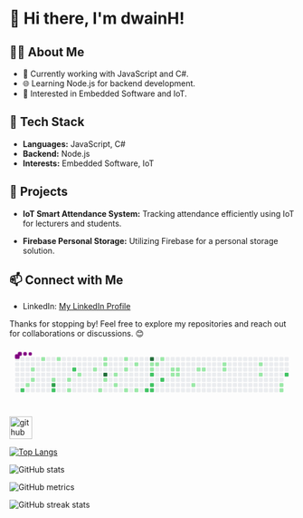 
# 👋 Hi there, I'm dwainH!

## 👨‍💻 About Me

- 💼 Currently working with JavaScript and C#.
- 🌐 Learning Node.js for backend development.
- 🚀 Interested in Embedded Software and IoT.

## 🚀 Tech Stack

- **Languages:** JavaScript, C#
- **Backend:** Node.js
- **Interests:** Embedded Software, IoT

## 🌟 Projects

- **IoT Smart Attendance System:**
  Tracking attendance efficiently using IoT for lecturers and students.

- **Firebase Personal Storage:**
  Utilizing Firebase for a personal storage solution.

## 📫 Connect with Me

- LinkedIn: [My LinkedIn Profile](https://www.linkedin.com/in/dwain-hanlon/)

Thanks for stopping by! Feel free to explore my repositories and reach out for collaborations or discussions. 😊

<svg viewBox="-16 -32 880 192" width="880" height="192" xmlns="http://www.w3.org/2000/svg"><desc>Generated with https://github.com/Platane/snk</desc><style>:root{--cb:#1b1f230a;--cs:purple;--ce:#ebedf0;--c0:#ebedf0;--c1:#9be9a8;--c2:#40c463;--c3:#30a14e;--c4:#216e39}.c{shape-rendering:geometricPrecision;fill:var(--ce);stroke-width:1px;stroke:var(--cb);animation:none 28700ms linear infinite;width:12px;height:12px}@keyframes c0{79.43%{fill:var(--c2)}79.45%,100%{fill:var(--ce)}}.c.c0{fill:var(--c2);animation-name:c0}@keyframes c1{34.83%{fill:var(--c1)}34.85%,100%{fill:var(--ce)}}.c.c1{fill:var(--c1);animation-name:c1}@keyframes c2{33.44%{fill:var(--c1)}33.46%,100%{fill:var(--ce)}}.c.c2{fill:var(--c1);animation-name:c2}@keyframes c3{32.74%{fill:var(--c1)}32.76%,100%{fill:var(--ce)}}.c.c3{fill:var(--c1);animation-name:c3}@keyframes c4{2.08%{fill:var(--c1)}2.1%,100%{fill:var(--ce)}}.c.c4{fill:var(--c1);animation-name:c4}@keyframes c5{4.87%{fill:var(--c1)}4.89%,100%{fill:var(--ce)}}.c.c5{fill:var(--c1);animation-name:c5}@keyframes c6{81.87%{fill:var(--c3)}81.89%,100%{fill:var(--ce)}}.c.c6{fill:var(--c3);animation-name:c6}@keyframes c7{77.34%{fill:var(--c2)}77.36%,100%{fill:var(--ce)}}.c.c7{fill:var(--c2);animation-name:c7}@keyframes c8{3.13%{fill:var(--c1)}3.15%,100%{fill:var(--ce)}}.c.c8{fill:var(--c1);animation-name:c8}@keyframes c9{5.91%{fill:var(--c1)}5.93%,100%{fill:var(--ce)}}.c.c9{fill:var(--c1);animation-name:c9}@keyframes ca{6.61%{fill:var(--c1)}6.63%,100%{fill:var(--ce)}}.c.ca{fill:var(--c1);animation-name:ca}@keyframes cb{74.55%{fill:var(--c2)}74.57%,100%{fill:var(--ce)}}.c.cb{fill:var(--c2);animation-name:cb}@keyframes cc{8.35%{fill:var(--c1)}8.37%,100%{fill:var(--ce)}}.c.cc{fill:var(--c1);animation-name:cc}@keyframes cd{9.75%{fill:var(--c1)}9.77%,100%{fill:var(--ce)}}.c.cd{fill:var(--c1);animation-name:cd}@keyframes ce{27.52%{fill:var(--c1)}27.54%,100%{fill:var(--ce)}}.c.ce{fill:var(--c1);animation-name:ce}@keyframes cf{11.14%{fill:var(--c1)}11.16%,100%{fill:var(--ce)}}.c.cf{fill:var(--c1);animation-name:cf}@keyframes cg{10.79%{fill:var(--c1)}10.81%,100%{fill:var(--ce)}}.c.cg{fill:var(--c1);animation-name:cg}@keyframes ch{86.05%{fill:var(--c4)}86.07%,100%{fill:var(--ce)}}.c.ch{fill:var(--c4);animation-name:ch}@keyframes ci{26.47%{fill:var(--c1)}26.49%,100%{fill:var(--ce)}}.c.ci{fill:var(--c1);animation-name:ci}@keyframes cj{25.43%{fill:var(--c1)}25.45%,100%{fill:var(--ce)}}.c.cj{fill:var(--c1);animation-name:cj}@keyframes ck{24.73%{fill:var(--c1)}24.75%,100%{fill:var(--ce)}}.c.ck{fill:var(--c1);animation-name:ck}@keyframes cl{12.53%{fill:var(--c1)}12.55%,100%{fill:var(--ce)}}.c.cl{fill:var(--c1);animation-name:cl}@keyframes cm{13.23%{fill:var(--c1)}13.25%,100%{fill:var(--ce)}}.c.cm{fill:var(--c1);animation-name:cm}@keyframes cn{23.68%{fill:var(--c1)}23.7%,100%{fill:var(--ce)}}.c.cn{fill:var(--c1);animation-name:cn}@keyframes co{14.28%{fill:var(--c1)}14.3%,100%{fill:var(--ce)}}.c.co{fill:var(--c1);animation-name:co}@keyframes cp{22.99%{fill:var(--c1)}23.01%,100%{fill:var(--ce)}}.c.cp{fill:var(--c1);animation-name:cp}@keyframes cq{68.28%{fill:var(--c2)}68.3%,100%{fill:var(--ce)}}.c.cq{fill:var(--c2);animation-name:cq}@keyframes cr{90.23%{fill:var(--c4)}90.25%,100%{fill:var(--ce)}}.c.cr{fill:var(--c4);animation-name:cr}@keyframes cs{15.32%{fill:var(--c1)}15.34%,100%{fill:var(--ce)}}.c.cs{fill:var(--c1);animation-name:cs}@keyframes ct{20.55%{fill:var(--c1)}20.57%,100%{fill:var(--ce)}}.c.ct{fill:var(--c1);animation-name:ct}@keyframes cu{66.89%{fill:var(--c2)}66.91%,100%{fill:var(--ce)}}.c.cu{fill:var(--c2);animation-name:cu}@keyframes cv{67.59%{fill:var(--c2)}67.61%,100%{fill:var(--ce)}}.c.cv{fill:var(--c2);animation-name:cv}@keyframes cw{67.93%{fill:var(--c2)}67.95%,100%{fill:var(--ce)}}.c.cw{fill:var(--c2);animation-name:cw}@keyframes cx{15.67%{fill:var(--c1)}15.69%,100%{fill:var(--ce)}}.c.cx{fill:var(--c1);animation-name:cx}@keyframes cy{16.37%{fill:var(--c1)}16.39%,100%{fill:var(--ce)}}.c.cy{fill:var(--c1);animation-name:cy}@keyframes cz{65.84%{fill:var(--c2)}65.86%,100%{fill:var(--ce)}}.c.cz{fill:var(--c2);animation-name:cz}@keyframes c10{17.76%{fill:var(--c1)}17.78%,100%{fill:var(--ce)}}.c.c10{fill:var(--c1);animation-name:c10}@keyframes c11{18.81%{fill:var(--c1)}18.83%,100%{fill:var(--ce)}}.c.c11{fill:var(--c1);animation-name:c11}@keyframes c12{18.11%{fill:var(--c1)}18.13%,100%{fill:var(--ce)}}.c.c12{fill:var(--c1);animation-name:c12}@keyframes c13{18.46%{fill:var(--c1)}18.48%,100%{fill:var(--ce)}}.c.c13{fill:var(--c1);animation-name:c13}@keyframes c14{46.68%{fill:var(--c1)}46.7%,100%{fill:var(--ce)}}.c.c14{fill:var(--c1);animation-name:c14}@keyframes c15{48.07%{fill:var(--c1)}48.09%,100%{fill:var(--ce)}}.c.c15{fill:var(--c1);animation-name:c15}@keyframes c16{48.42%{fill:var(--c1)}48.44%,100%{fill:var(--ce)}}.c.c16{fill:var(--c1);animation-name:c16}@keyframes c17{50.16%{fill:var(--c1)}50.18%,100%{fill:var(--ce)}}.c.c17{fill:var(--c1);animation-name:c17}@keyframes c18{49.82%{fill:var(--c1)}49.84%,100%{fill:var(--ce)}}.c.c18{fill:var(--c1);animation-name:c18}@keyframes c19{52.6%{fill:var(--c1)}52.62%,100%{fill:var(--ce)}}.c.c19{fill:var(--c1);animation-name:c19}@keyframes c1a{53.3%{fill:var(--c1)}53.32%,100%{fill:var(--ce)}}.c.c1a{fill:var(--c1);animation-name:c1a}@keyframes c1b{55.39%{fill:var(--c1)}55.41%,100%{fill:var(--ce)}}.c.c1b{fill:var(--c1);animation-name:c1b}@keyframes c1c{55.74%{fill:var(--c1)}55.76%,100%{fill:var(--ce)}}.c.c1c{fill:var(--c1);animation-name:c1c}@keyframes c1d{57.13%{fill:var(--c2)}57.15%,100%{fill:var(--ce)}}.c.c1d{fill:var(--c2);animation-name:c1d}.u{transform-origin:0 0;transform:scale(0,1);animation:none linear 28700ms infinite}@keyframes u0{2.08%{transform:scale(0.000,1)}2.1%,3.13%{transform:scale(0.026,1)}3.15%,4.87%{transform:scale(0.053,1)}4.89%,5.91%{transform:scale(0.079,1)}5.93%,6.61%{transform:scale(0.105,1)}6.63%,8.35%{transform:scale(0.132,1)}8.37%,9.75%{transform:scale(0.158,1)}9.77%,10.79%{transform:scale(0.184,1)}10.81%,11.14%{transform:scale(0.211,1)}11.16%,12.53%{transform:scale(0.237,1)}12.55%,13.23%{transform:scale(0.263,1)}13.25%,14.28%{transform:scale(0.289,1)}14.3%,15.32%{transform:scale(0.316,1)}15.34%,15.67%{transform:scale(0.342,1)}15.69%,16.37%{transform:scale(0.368,1)}16.39%,17.76%{transform:scale(0.395,1)}17.78%,18.11%{transform:scale(0.421,1)}18.13%,18.46%{transform:scale(0.447,1)}18.48%,18.81%{transform:scale(0.474,1)}18.83%,20.55%{transform:scale(0.500,1)}20.57%,22.99%{transform:scale(0.526,1)}23.01%,23.68%{transform:scale(0.553,1)}23.7%,24.73%{transform:scale(0.579,1)}24.75%,25.43%{transform:scale(0.605,1)}25.45%,26.47%{transform:scale(0.632,1)}26.49%,27.52%{transform:scale(0.658,1)}27.54%,32.74%{transform:scale(0.684,1)}32.76%,33.44%{transform:scale(0.711,1)}33.46%,34.83%{transform:scale(0.737,1)}34.85%,46.68%{transform:scale(0.763,1)}46.7%,48.07%{transform:scale(0.789,1)}48.09%,48.42%{transform:scale(0.816,1)}48.44%,49.82%{transform:scale(0.842,1)}49.84%,50.16%{transform:scale(0.868,1)}50.18%,52.6%{transform:scale(0.895,1)}52.62%,53.3%{transform:scale(0.921,1)}53.32%,55.39%{transform:scale(0.947,1)}55.41%,55.74%{transform:scale(0.974,1)}55.76%,100%{transform:scale(1.000,1)}}.u.u0{fill:var(--c1);animation-name:u0;transform-origin:0.0px 0}@keyframes u1{57.13%{transform:scale(0.000,1)}57.15%,65.84%{transform:scale(0.111,1)}65.86%,66.89%{transform:scale(0.222,1)}66.91%,67.59%{transform:scale(0.333,1)}67.61%,67.93%{transform:scale(0.444,1)}67.95%,68.28%{transform:scale(0.556,1)}68.3%,74.55%{transform:scale(0.667,1)}74.57%,77.34%{transform:scale(0.778,1)}77.36%,79.43%{transform:scale(0.889,1)}79.45%,100%{transform:scale(1.000,1)}}.u.u1{fill:var(--c2);animation-name:u1;transform-origin:644.5px 0}@keyframes u2{81.87%{transform:scale(0.000,1)}81.89%,100%{transform:scale(1.000,1)}}.u.u2{fill:var(--c3);animation-name:u2;transform-origin:797.1px 0}@keyframes u3{86.05%{transform:scale(0.000,1)}86.07%,90.23%{transform:scale(0.500,1)}90.25%,100%{transform:scale(1.000,1)}}.u.u3{fill:var(--c4);animation-name:u3;transform-origin:814.1px 0}.s{shape-rendering:geometricPrecision;fill:var(--cs);animation:none linear 28700ms infinite}@keyframes s0{0%,99.65%{transform:translate(0px,-16px)}0.35%{transform:translate(0px,0px)}3.14%{transform:translate(128px,0px)}3.48%{transform:translate(128px,16px)}3.83%{transform:translate(112px,16px)}4.88%{transform:translate(112px,64px)}5.92%{transform:translate(160px,64px)}6.62%{transform:translate(160px,96px)}7.32%{transform:translate(192px,96px)}8.36%{transform:translate(192px,48px)}9.41%{transform:translate(240px,48px)}9.76%{transform:translate(240px,32px)}10.45%{transform:translate(272px,32px)}11.15%{transform:translate(272px,0px)}12.54%{transform:translate(336px,0px)}13.24%{transform:translate(336px,32px)}13.94%,21.6%{transform:translate(368px,32px)}14.29%{transform:translate(368px,16px)}16.03%{transform:translate(448px,16px)}16.38%{transform:translate(448px,0px)}17.07%{transform:translate(480px,0px)}17.77%,19.16%{transform:translate(480px,32px)}18.12%{transform:translate(496px,32px)}18.47%{transform:translate(496px,48px)}18.82%{transform:translate(480px,48px)}23%{transform:translate(368px,96px)}23.69%{transform:translate(336px,96px)}24.04%{transform:translate(336px,80px)}24.74%{transform:translate(304px,80px)}25.44%{transform:translate(304px,48px)}25.78%{transform:translate(288px,48px)}26.13%{transform:translate(288px,64px)}26.83%{transform:translate(256px,64px)}27.53%{transform:translate(256px,96px)}27.87%{transform:translate(240px,96px)}28.57%{transform:translate(240px,64px)}32.75%{transform:translate(48px,64px)}33.45%{transform:translate(48px,32px)}33.8%{transform:translate(32px,32px)}34.84%{transform:translate(32px,80px)}36.24%{transform:translate(96px,80px)}36.59%{transform:translate(96px,64px)}43.9%,66.2%{transform:translate(432px,64px)}44.25%{transform:translate(432px,80px)}47.04%{transform:translate(560px,80px)}48.08%{transform:translate(560px,32px)}49.83%{transform:translate(640px,32px)}50.17%{transform:translate(640px,16px)}52.61%{transform:translate(752px,16px)}53.31%{transform:translate(752px,48px)}54.7%{transform:translate(816px,48px)}55.75%{transform:translate(816px,96px)}56.1%{transform:translate(832px,96px)}57.14%{transform:translate(832px,48px)}65.51%{transform:translate(448px,48px)}65.85%{transform:translate(448px,64px)}66.55%{transform:translate(432px,48px)}66.9%,89.2%{transform:translate(416px,48px)}67.94%{transform:translate(416px,96px)}68.29%{transform:translate(400px,96px)}69.69%{transform:translate(400px,32px)}75.61%{transform:translate(128px,32px)}77%{transform:translate(128px,96px)}79.44%{transform:translate(16px,96px)}79.79%{transform:translate(16px,80px)}85.37%{transform:translate(272px,80px)}86.06%{transform:translate(272px,48px)}90.24%{transform:translate(416px,0px)}98.26%{transform:translate(48px,0px)}98.61%{transform:translate(48px,-16px)}}.s.s0{transform:translate(0px,-16px);animation-name:s0}@keyframes s1{0%,99.65%{transform:translate(16px,-16px)}0.35%{transform:translate(0px,-16px)}0.7%{transform:translate(0px,0px)}3.48%{transform:translate(128px,0px)}3.83%{transform:translate(128px,16px)}4.18%{transform:translate(112px,16px)}5.23%{transform:translate(112px,64px)}6.27%{transform:translate(160px,64px)}6.97%{transform:translate(160px,96px)}7.67%{transform:translate(192px,96px)}8.71%{transform:translate(192px,48px)}9.76%{transform:translate(240px,48px)}10.1%{transform:translate(240px,32px)}10.8%{transform:translate(272px,32px)}11.5%{transform:translate(272px,0px)}12.89%{transform:translate(336px,0px)}13.59%{transform:translate(336px,32px)}14.29%,21.95%{transform:translate(368px,32px)}14.63%{transform:translate(368px,16px)}16.38%{transform:translate(448px,16px)}16.72%{transform:translate(448px,0px)}17.42%{transform:translate(480px,0px)}18.12%,19.51%{transform:translate(480px,32px)}18.47%{transform:translate(496px,32px)}18.82%{transform:translate(496px,48px)}19.16%{transform:translate(480px,48px)}23.34%{transform:translate(368px,96px)}24.04%{transform:translate(336px,96px)}24.39%{transform:translate(336px,80px)}25.09%{transform:translate(304px,80px)}25.78%{transform:translate(304px,48px)}26.13%{transform:translate(288px,48px)}26.48%{transform:translate(288px,64px)}27.18%{transform:translate(256px,64px)}27.87%{transform:translate(256px,96px)}28.22%{transform:translate(240px,96px)}28.92%{transform:translate(240px,64px)}33.1%{transform:translate(48px,64px)}33.8%{transform:translate(48px,32px)}34.15%{transform:translate(32px,32px)}35.19%{transform:translate(32px,80px)}36.59%{transform:translate(96px,80px)}36.93%{transform:translate(96px,64px)}44.25%,66.55%{transform:translate(432px,64px)}44.6%{transform:translate(432px,80px)}47.39%{transform:translate(560px,80px)}48.43%{transform:translate(560px,32px)}50.17%{transform:translate(640px,32px)}50.52%{transform:translate(640px,16px)}52.96%{transform:translate(752px,16px)}53.66%{transform:translate(752px,48px)}55.05%{transform:translate(816px,48px)}56.1%{transform:translate(816px,96px)}56.45%{transform:translate(832px,96px)}57.49%{transform:translate(832px,48px)}65.85%{transform:translate(448px,48px)}66.2%{transform:translate(448px,64px)}66.9%{transform:translate(432px,48px)}67.25%,89.55%{transform:translate(416px,48px)}68.29%{transform:translate(416px,96px)}68.64%{transform:translate(400px,96px)}70.03%{transform:translate(400px,32px)}75.96%{transform:translate(128px,32px)}77.35%{transform:translate(128px,96px)}79.79%{transform:translate(16px,96px)}80.14%{transform:translate(16px,80px)}85.71%{transform:translate(272px,80px)}86.41%{transform:translate(272px,48px)}90.59%{transform:translate(416px,0px)}98.61%{transform:translate(48px,0px)}98.95%{transform:translate(48px,-16px)}}.s.s1{transform:translate(16px,-16px);animation-name:s1}@keyframes s2{0%,99.65%{transform:translate(32px,-16px)}0.7%{transform:translate(0px,-16px)}1.05%{transform:translate(0px,0px)}3.83%{transform:translate(128px,0px)}4.18%{transform:translate(128px,16px)}4.53%{transform:translate(112px,16px)}5.57%{transform:translate(112px,64px)}6.62%{transform:translate(160px,64px)}7.32%{transform:translate(160px,96px)}8.01%{transform:translate(192px,96px)}9.06%{transform:translate(192px,48px)}10.1%{transform:translate(240px,48px)}10.45%{transform:translate(240px,32px)}11.15%{transform:translate(272px,32px)}11.85%{transform:translate(272px,0px)}13.24%{transform:translate(336px,0px)}13.94%{transform:translate(336px,32px)}14.63%,22.3%{transform:translate(368px,32px)}14.98%{transform:translate(368px,16px)}16.72%{transform:translate(448px,16px)}17.07%{transform:translate(448px,0px)}17.77%{transform:translate(480px,0px)}18.47%,19.86%{transform:translate(480px,32px)}18.82%{transform:translate(496px,32px)}19.16%{transform:translate(496px,48px)}19.51%{transform:translate(480px,48px)}23.69%{transform:translate(368px,96px)}24.39%{transform:translate(336px,96px)}24.74%{transform:translate(336px,80px)}25.44%{transform:translate(304px,80px)}26.13%{transform:translate(304px,48px)}26.48%{transform:translate(288px,48px)}26.83%{transform:translate(288px,64px)}27.53%{transform:translate(256px,64px)}28.22%{transform:translate(256px,96px)}28.57%{transform:translate(240px,96px)}29.27%{transform:translate(240px,64px)}33.45%{transform:translate(48px,64px)}34.15%{transform:translate(48px,32px)}34.49%{transform:translate(32px,32px)}35.54%{transform:translate(32px,80px)}36.93%{transform:translate(96px,80px)}37.28%{transform:translate(96px,64px)}44.6%,66.9%{transform:translate(432px,64px)}44.95%{transform:translate(432px,80px)}47.74%{transform:translate(560px,80px)}48.78%{transform:translate(560px,32px)}50.52%{transform:translate(640px,32px)}50.87%{transform:translate(640px,16px)}53.31%{transform:translate(752px,16px)}54.01%{transform:translate(752px,48px)}55.4%{transform:translate(816px,48px)}56.45%{transform:translate(816px,96px)}56.79%{transform:translate(832px,96px)}57.84%{transform:translate(832px,48px)}66.2%{transform:translate(448px,48px)}66.55%{transform:translate(448px,64px)}67.25%{transform:translate(432px,48px)}67.6%,89.9%{transform:translate(416px,48px)}68.64%{transform:translate(416px,96px)}68.99%{transform:translate(400px,96px)}70.38%{transform:translate(400px,32px)}76.31%{transform:translate(128px,32px)}77.7%{transform:translate(128px,96px)}80.14%{transform:translate(16px,96px)}80.49%{transform:translate(16px,80px)}86.06%{transform:translate(272px,80px)}86.76%{transform:translate(272px,48px)}90.94%{transform:translate(416px,0px)}98.95%{transform:translate(48px,0px)}99.3%{transform:translate(48px,-16px)}}.s.s2{transform:translate(32px,-16px);animation-name:s2}@keyframes s3{0%,99.65%{transform:translate(48px,-16px)}1.05%{transform:translate(0px,-16px)}1.39%{transform:translate(0px,0px)}4.18%{transform:translate(128px,0px)}4.53%{transform:translate(128px,16px)}4.88%{transform:translate(112px,16px)}5.92%{transform:translate(112px,64px)}6.97%{transform:translate(160px,64px)}7.67%{transform:translate(160px,96px)}8.36%{transform:translate(192px,96px)}9.41%{transform:translate(192px,48px)}10.45%{transform:translate(240px,48px)}10.8%{transform:translate(240px,32px)}11.5%{transform:translate(272px,32px)}12.2%{transform:translate(272px,0px)}13.59%{transform:translate(336px,0px)}14.29%{transform:translate(336px,32px)}14.98%,22.65%{transform:translate(368px,32px)}15.33%{transform:translate(368px,16px)}17.07%{transform:translate(448px,16px)}17.42%{transform:translate(448px,0px)}18.12%{transform:translate(480px,0px)}18.82%,20.21%{transform:translate(480px,32px)}19.16%{transform:translate(496px,32px)}19.51%{transform:translate(496px,48px)}19.86%{transform:translate(480px,48px)}24.04%{transform:translate(368px,96px)}24.74%{transform:translate(336px,96px)}25.09%{transform:translate(336px,80px)}25.78%{transform:translate(304px,80px)}26.48%{transform:translate(304px,48px)}26.83%{transform:translate(288px,48px)}27.18%{transform:translate(288px,64px)}27.87%{transform:translate(256px,64px)}28.57%{transform:translate(256px,96px)}28.92%{transform:translate(240px,96px)}29.62%{transform:translate(240px,64px)}33.8%{transform:translate(48px,64px)}34.49%{transform:translate(48px,32px)}34.84%{transform:translate(32px,32px)}35.89%{transform:translate(32px,80px)}37.28%{transform:translate(96px,80px)}37.63%{transform:translate(96px,64px)}44.95%,67.25%{transform:translate(432px,64px)}45.3%{transform:translate(432px,80px)}48.08%{transform:translate(560px,80px)}49.13%{transform:translate(560px,32px)}50.87%{transform:translate(640px,32px)}51.22%{transform:translate(640px,16px)}53.66%{transform:translate(752px,16px)}54.36%{transform:translate(752px,48px)}55.75%{transform:translate(816px,48px)}56.79%{transform:translate(816px,96px)}57.14%{transform:translate(832px,96px)}58.19%{transform:translate(832px,48px)}66.55%{transform:translate(448px,48px)}66.9%{transform:translate(448px,64px)}67.6%{transform:translate(432px,48px)}67.94%,90.24%{transform:translate(416px,48px)}68.99%{transform:translate(416px,96px)}69.34%{transform:translate(400px,96px)}70.73%{transform:translate(400px,32px)}76.66%{transform:translate(128px,32px)}78.05%{transform:translate(128px,96px)}80.49%{transform:translate(16px,96px)}80.84%{transform:translate(16px,80px)}86.41%{transform:translate(272px,80px)}87.11%{transform:translate(272px,48px)}91.29%{transform:translate(416px,0px)}99.3%{transform:translate(48px,0px)}}.s.s3{transform:translate(48px,-16px);animation-name:s3}</style><rect class="c" x="2" y="2" rx="2" ry="2"></rect><rect class="c" x="2" y="18" rx="2" ry="2"></rect><rect class="c" x="2" y="34" rx="2" ry="2"></rect><rect class="c" x="2" y="50" rx="2" ry="2"></rect><rect class="c" x="2" y="66" rx="2" ry="2"></rect><rect class="c" x="2" y="82" rx="2" ry="2"></rect><rect class="c" x="2" y="98" rx="2" ry="2"></rect><rect class="c" x="18" y="2" rx="2" ry="2"></rect><rect class="c" x="18" y="18" rx="2" ry="2"></rect><rect class="c" x="18" y="34" rx="2" ry="2"></rect><rect class="c" x="18" y="50" rx="2" ry="2"></rect><rect class="c" x="18" y="66" rx="2" ry="2"></rect><rect class="c" x="18" y="82" rx="2" ry="2"></rect><rect class="c c0" x="18" y="98" rx="2" ry="2"></rect><rect class="c" x="34" y="2" rx="2" ry="2"></rect><rect class="c" x="34" y="18" rx="2" ry="2"></rect><rect class="c" x="34" y="34" rx="2" ry="2"></rect><rect class="c" x="34" y="50" rx="2" ry="2"></rect><rect class="c" x="34" y="66" rx="2" ry="2"></rect><rect class="c c1" x="34" y="82" rx="2" ry="2"></rect><rect class="c" x="34" y="98" rx="2" ry="2"></rect><rect class="c" x="50" y="2" rx="2" ry="2"></rect><rect class="c" x="50" y="18" rx="2" ry="2"></rect><rect class="c c2" x="50" y="34" rx="2" ry="2"></rect><rect class="c" x="50" y="50" rx="2" ry="2"></rect><rect class="c c3" x="50" y="66" rx="2" ry="2"></rect><rect class="c" x="50" y="82" rx="2" ry="2"></rect><rect class="c" x="50" y="98" rx="2" ry="2"></rect><rect class="c" x="66" y="2" rx="2" ry="2"></rect><rect class="c" x="66" y="18" rx="2" ry="2"></rect><rect class="c" x="66" y="34" rx="2" ry="2"></rect><rect class="c" x="66" y="50" rx="2" ry="2"></rect><rect class="c" x="66" y="66" rx="2" ry="2"></rect><rect class="c" x="66" y="82" rx="2" ry="2"></rect><rect class="c" x="66" y="98" rx="2" ry="2"></rect><rect class="c c4" x="82" y="2" rx="2" ry="2"></rect><rect class="c" x="82" y="18" rx="2" ry="2"></rect><rect class="c" x="82" y="34" rx="2" ry="2"></rect><rect class="c" x="82" y="50" rx="2" ry="2"></rect><rect class="c" x="82" y="66" rx="2" ry="2"></rect><rect class="c" x="82" y="82" rx="2" ry="2"></rect><rect class="c" x="82" y="98" rx="2" ry="2"></rect><rect class="c" x="98" y="2" rx="2" ry="2"></rect><rect class="c" x="98" y="18" rx="2" ry="2"></rect><rect class="c" x="98" y="34" rx="2" ry="2"></rect><rect class="c" x="98" y="50" rx="2" ry="2"></rect><rect class="c" x="98" y="66" rx="2" ry="2"></rect><rect class="c" x="98" y="82" rx="2" ry="2"></rect><rect class="c" x="98" y="98" rx="2" ry="2"></rect><rect class="c" x="114" y="2" rx="2" ry="2"></rect><rect class="c" x="114" y="18" rx="2" ry="2"></rect><rect class="c" x="114" y="34" rx="2" ry="2"></rect><rect class="c" x="114" y="50" rx="2" ry="2"></rect><rect class="c c5" x="114" y="66" rx="2" ry="2"></rect><rect class="c c6" x="114" y="82" rx="2" ry="2"></rect><rect class="c c7" x="114" y="98" rx="2" ry="2"></rect><rect class="c c8" x="130" y="2" rx="2" ry="2"></rect><rect class="c" x="130" y="18" rx="2" ry="2"></rect><rect class="c" x="130" y="34" rx="2" ry="2"></rect><rect class="c" x="130" y="50" rx="2" ry="2"></rect><rect class="c" x="130" y="66" rx="2" ry="2"></rect><rect class="c" x="130" y="82" rx="2" ry="2"></rect><rect class="c" x="130" y="98" rx="2" ry="2"></rect><rect class="c" x="146" y="2" rx="2" ry="2"></rect><rect class="c" x="146" y="18" rx="2" ry="2"></rect><rect class="c" x="146" y="34" rx="2" ry="2"></rect><rect class="c" x="146" y="50" rx="2" ry="2"></rect><rect class="c" x="146" y="66" rx="2" ry="2"></rect><rect class="c" x="146" y="82" rx="2" ry="2"></rect><rect class="c" x="146" y="98" rx="2" ry="2"></rect><rect class="c" x="162" y="2" rx="2" ry="2"></rect><rect class="c" x="162" y="18" rx="2" ry="2"></rect><rect class="c" x="162" y="34" rx="2" ry="2"></rect><rect class="c" x="162" y="50" rx="2" ry="2"></rect><rect class="c c9" x="162" y="66" rx="2" ry="2"></rect><rect class="c" x="162" y="82" rx="2" ry="2"></rect><rect class="c ca" x="162" y="98" rx="2" ry="2"></rect><rect class="c" x="178" y="2" rx="2" ry="2"></rect><rect class="c" x="178" y="18" rx="2" ry="2"></rect><rect class="c cb" x="178" y="34" rx="2" ry="2"></rect><rect class="c" x="178" y="50" rx="2" ry="2"></rect><rect class="c" x="178" y="66" rx="2" ry="2"></rect><rect class="c" x="178" y="82" rx="2" ry="2"></rect><rect class="c" x="178" y="98" rx="2" ry="2"></rect><rect class="c" x="194" y="2" rx="2" ry="2"></rect><rect class="c" x="194" y="18" rx="2" ry="2"></rect><rect class="c" x="194" y="34" rx="2" ry="2"></rect><rect class="c cc" x="194" y="50" rx="2" ry="2"></rect><rect class="c" x="194" y="66" rx="2" ry="2"></rect><rect class="c" x="194" y="82" rx="2" ry="2"></rect><rect class="c" x="194" y="98" rx="2" ry="2"></rect><rect class="c" x="210" y="2" rx="2" ry="2"></rect><rect class="c" x="210" y="18" rx="2" ry="2"></rect><rect class="c" x="210" y="34" rx="2" ry="2"></rect><rect class="c" x="210" y="50" rx="2" ry="2"></rect><rect class="c" x="210" y="66" rx="2" ry="2"></rect><rect class="c" x="210" y="82" rx="2" ry="2"></rect><rect class="c" x="210" y="98" rx="2" ry="2"></rect><rect class="c" x="226" y="2" rx="2" ry="2"></rect><rect class="c" x="226" y="18" rx="2" ry="2"></rect><rect class="c" x="226" y="34" rx="2" ry="2"></rect><rect class="c" x="226" y="50" rx="2" ry="2"></rect><rect class="c" x="226" y="66" rx="2" ry="2"></rect><rect class="c" x="226" y="82" rx="2" ry="2"></rect><rect class="c" x="226" y="98" rx="2" ry="2"></rect><rect class="c" x="242" y="2" rx="2" ry="2"></rect><rect class="c" x="242" y="18" rx="2" ry="2"></rect><rect class="c cd" x="242" y="34" rx="2" ry="2"></rect><rect class="c" x="242" y="50" rx="2" ry="2"></rect><rect class="c" x="242" y="66" rx="2" ry="2"></rect><rect class="c" x="242" y="82" rx="2" ry="2"></rect><rect class="c" x="242" y="98" rx="2" ry="2"></rect><rect class="c" x="258" y="2" rx="2" ry="2"></rect><rect class="c" x="258" y="18" rx="2" ry="2"></rect><rect class="c" x="258" y="34" rx="2" ry="2"></rect><rect class="c" x="258" y="50" rx="2" ry="2"></rect><rect class="c" x="258" y="66" rx="2" ry="2"></rect><rect class="c" x="258" y="82" rx="2" ry="2"></rect><rect class="c ce" x="258" y="98" rx="2" ry="2"></rect><rect class="c cf" x="274" y="2" rx="2" ry="2"></rect><rect class="c cg" x="274" y="18" rx="2" ry="2"></rect><rect class="c" x="274" y="34" rx="2" ry="2"></rect><rect class="c ch" x="274" y="50" rx="2" ry="2"></rect><rect class="c ci" x="274" y="66" rx="2" ry="2"></rect><rect class="c" x="274" y="82" rx="2" ry="2"></rect><rect class="c" x="274" y="98" rx="2" ry="2"></rect><rect class="c" x="290" y="2" rx="2" ry="2"></rect><rect class="c" x="290" y="18" rx="2" ry="2"></rect><rect class="c" x="290" y="34" rx="2" ry="2"></rect><rect class="c" x="290" y="50" rx="2" ry="2"></rect><rect class="c" x="290" y="66" rx="2" ry="2"></rect><rect class="c" x="290" y="82" rx="2" ry="2"></rect><rect class="c" x="290" y="98" rx="2" ry="2"></rect><rect class="c" x="306" y="2" rx="2" ry="2"></rect><rect class="c" x="306" y="18" rx="2" ry="2"></rect><rect class="c" x="306" y="34" rx="2" ry="2"></rect><rect class="c cj" x="306" y="50" rx="2" ry="2"></rect><rect class="c" x="306" y="66" rx="2" ry="2"></rect><rect class="c ck" x="306" y="82" rx="2" ry="2"></rect><rect class="c" x="306" y="98" rx="2" ry="2"></rect><rect class="c" x="322" y="2" rx="2" ry="2"></rect><rect class="c" x="322" y="18" rx="2" ry="2"></rect><rect class="c" x="322" y="34" rx="2" ry="2"></rect><rect class="c" x="322" y="50" rx="2" ry="2"></rect><rect class="c" x="322" y="66" rx="2" ry="2"></rect><rect class="c" x="322" y="82" rx="2" ry="2"></rect><rect class="c" x="322" y="98" rx="2" ry="2"></rect><rect class="c cl" x="338" y="2" rx="2" ry="2"></rect><rect class="c" x="338" y="18" rx="2" ry="2"></rect><rect class="c cm" x="338" y="34" rx="2" ry="2"></rect><rect class="c" x="338" y="50" rx="2" ry="2"></rect><rect class="c" x="338" y="66" rx="2" ry="2"></rect><rect class="c" x="338" y="82" rx="2" ry="2"></rect><rect class="c cn" x="338" y="98" rx="2" ry="2"></rect><rect class="c" x="354" y="2" rx="2" ry="2"></rect><rect class="c" x="354" y="18" rx="2" ry="2"></rect><rect class="c" x="354" y="34" rx="2" ry="2"></rect><rect class="c" x="354" y="50" rx="2" ry="2"></rect><rect class="c" x="354" y="66" rx="2" ry="2"></rect><rect class="c" x="354" y="82" rx="2" ry="2"></rect><rect class="c" x="354" y="98" rx="2" ry="2"></rect><rect class="c" x="370" y="2" rx="2" ry="2"></rect><rect class="c co" x="370" y="18" rx="2" ry="2"></rect><rect class="c" x="370" y="34" rx="2" ry="2"></rect><rect class="c" x="370" y="50" rx="2" ry="2"></rect><rect class="c" x="370" y="66" rx="2" ry="2"></rect><rect class="c" x="370" y="82" rx="2" ry="2"></rect><rect class="c cp" x="370" y="98" rx="2" ry="2"></rect><rect class="c" x="386" y="2" rx="2" ry="2"></rect><rect class="c" x="386" y="18" rx="2" ry="2"></rect><rect class="c" x="386" y="34" rx="2" ry="2"></rect><rect class="c" x="386" y="50" rx="2" ry="2"></rect><rect class="c" x="386" y="66" rx="2" ry="2"></rect><rect class="c" x="386" y="82" rx="2" ry="2"></rect><rect class="c" x="386" y="98" rx="2" ry="2"></rect><rect class="c" x="402" y="2" rx="2" ry="2"></rect><rect class="c" x="402" y="18" rx="2" ry="2"></rect><rect class="c" x="402" y="34" rx="2" ry="2"></rect><rect class="c" x="402" y="50" rx="2" ry="2"></rect><rect class="c" x="402" y="66" rx="2" ry="2"></rect><rect class="c" x="402" y="82" rx="2" ry="2"></rect><rect class="c cq" x="402" y="98" rx="2" ry="2"></rect><rect class="c cr" x="418" y="2" rx="2" ry="2"></rect><rect class="c cs" x="418" y="18" rx="2" ry="2"></rect><rect class="c ct" x="418" y="34" rx="2" ry="2"></rect><rect class="c cu" x="418" y="50" rx="2" ry="2"></rect><rect class="c" x="418" y="66" rx="2" ry="2"></rect><rect class="c cv" x="418" y="82" rx="2" ry="2"></rect><rect class="c cw" x="418" y="98" rx="2" ry="2"></rect><rect class="c" x="434" y="2" rx="2" ry="2"></rect><rect class="c cx" x="434" y="18" rx="2" ry="2"></rect><rect class="c" x="434" y="34" rx="2" ry="2"></rect><rect class="c" x="434" y="50" rx="2" ry="2"></rect><rect class="c" x="434" y="66" rx="2" ry="2"></rect><rect class="c" x="434" y="82" rx="2" ry="2"></rect><rect class="c" x="434" y="98" rx="2" ry="2"></rect><rect class="c cy" x="450" y="2" rx="2" ry="2"></rect><rect class="c" x="450" y="18" rx="2" ry="2"></rect><rect class="c" x="450" y="34" rx="2" ry="2"></rect><rect class="c" x="450" y="50" rx="2" ry="2"></rect><rect class="c cz" x="450" y="66" rx="2" ry="2"></rect><rect class="c" x="450" y="82" rx="2" ry="2"></rect><rect class="c" x="450" y="98" rx="2" ry="2"></rect><rect class="c" x="466" y="2" rx="2" ry="2"></rect><rect class="c" x="466" y="18" rx="2" ry="2"></rect><rect class="c" x="466" y="34" rx="2" ry="2"></rect><rect class="c" x="466" y="50" rx="2" ry="2"></rect><rect class="c" x="466" y="66" rx="2" ry="2"></rect><rect class="c" x="466" y="82" rx="2" ry="2"></rect><rect class="c" x="466" y="98" rx="2" ry="2"></rect><rect class="c" x="482" y="2" rx="2" ry="2"></rect><rect class="c" x="482" y="18" rx="2" ry="2"></rect><rect class="c c10" x="482" y="34" rx="2" ry="2"></rect><rect class="c c11" x="482" y="50" rx="2" ry="2"></rect><rect class="c" x="482" y="66" rx="2" ry="2"></rect><rect class="c" x="482" y="82" rx="2" ry="2"></rect><rect class="c" x="482" y="98" rx="2" ry="2"></rect><rect class="c" x="498" y="2" rx="2" ry="2"></rect><rect class="c" x="498" y="18" rx="2" ry="2"></rect><rect class="c c12" x="498" y="34" rx="2" ry="2"></rect><rect class="c c13" x="498" y="50" rx="2" ry="2"></rect><rect class="c" x="498" y="66" rx="2" ry="2"></rect><rect class="c" x="498" y="82" rx="2" ry="2"></rect><rect class="c" x="498" y="98" rx="2" ry="2"></rect><rect class="c" x="514" y="2" rx="2" ry="2"></rect><rect class="c" x="514" y="18" rx="2" ry="2"></rect><rect class="c" x="514" y="34" rx="2" ry="2"></rect><rect class="c" x="514" y="50" rx="2" ry="2"></rect><rect class="c" x="514" y="66" rx="2" ry="2"></rect><rect class="c" x="514" y="82" rx="2" ry="2"></rect><rect class="c" x="514" y="98" rx="2" ry="2"></rect><rect class="c" x="530" y="2" rx="2" ry="2"></rect><rect class="c" x="530" y="18" rx="2" ry="2"></rect><rect class="c" x="530" y="34" rx="2" ry="2"></rect><rect class="c" x="530" y="50" rx="2" ry="2"></rect><rect class="c" x="530" y="66" rx="2" ry="2"></rect><rect class="c" x="530" y="82" rx="2" ry="2"></rect><rect class="c" x="530" y="98" rx="2" ry="2"></rect><rect class="c" x="546" y="2" rx="2" ry="2"></rect><rect class="c" x="546" y="18" rx="2" ry="2"></rect><rect class="c" x="546" y="34" rx="2" ry="2"></rect><rect class="c" x="546" y="50" rx="2" ry="2"></rect><rect class="c" x="546" y="66" rx="2" ry="2"></rect><rect class="c c14" x="546" y="82" rx="2" ry="2"></rect><rect class="c" x="546" y="98" rx="2" ry="2"></rect><rect class="c" x="562" y="2" rx="2" ry="2"></rect><rect class="c" x="562" y="18" rx="2" ry="2"></rect><rect class="c c15" x="562" y="34" rx="2" ry="2"></rect><rect class="c" x="562" y="50" rx="2" ry="2"></rect><rect class="c" x="562" y="66" rx="2" ry="2"></rect><rect class="c" x="562" y="82" rx="2" ry="2"></rect><rect class="c" x="562" y="98" rx="2" ry="2"></rect><rect class="c" x="578" y="2" rx="2" ry="2"></rect><rect class="c" x="578" y="18" rx="2" ry="2"></rect><rect class="c c16" x="578" y="34" rx="2" ry="2"></rect><rect class="c" x="578" y="50" rx="2" ry="2"></rect><rect class="c" x="578" y="66" rx="2" ry="2"></rect><rect class="c" x="578" y="82" rx="2" ry="2"></rect><rect class="c" x="578" y="98" rx="2" ry="2"></rect><rect class="c" x="594" y="2" rx="2" ry="2"></rect><rect class="c" x="594" y="18" rx="2" ry="2"></rect><rect class="c" x="594" y="34" rx="2" ry="2"></rect><rect class="c" x="594" y="50" rx="2" ry="2"></rect><rect class="c" x="594" y="66" rx="2" ry="2"></rect><rect class="c" x="594" y="82" rx="2" ry="2"></rect><rect class="c" x="594" y="98" rx="2" ry="2"></rect><rect class="c" x="610" y="2" rx="2" ry="2"></rect><rect class="c" x="610" y="18" rx="2" ry="2"></rect><rect class="c" x="610" y="34" rx="2" ry="2"></rect><rect class="c" x="610" y="50" rx="2" ry="2"></rect><rect class="c" x="610" y="66" rx="2" ry="2"></rect><rect class="c" x="610" y="82" rx="2" ry="2"></rect><rect class="c" x="610" y="98" rx="2" ry="2"></rect><rect class="c" x="626" y="2" rx="2" ry="2"></rect><rect class="c" x="626" y="18" rx="2" ry="2"></rect><rect class="c" x="626" y="34" rx="2" ry="2"></rect><rect class="c" x="626" y="50" rx="2" ry="2"></rect><rect class="c" x="626" y="66" rx="2" ry="2"></rect><rect class="c" x="626" y="82" rx="2" ry="2"></rect><rect class="c" x="626" y="98" rx="2" ry="2"></rect><rect class="c" x="642" y="2" rx="2" ry="2"></rect><rect class="c c17" x="642" y="18" rx="2" ry="2"></rect><rect class="c c18" x="642" y="34" rx="2" ry="2"></rect><rect class="c" x="642" y="50" rx="2" ry="2"></rect><rect class="c" x="642" y="66" rx="2" ry="2"></rect><rect class="c" x="642" y="82" rx="2" ry="2"></rect><rect class="c" x="642" y="98" rx="2" ry="2"></rect><rect class="c" x="658" y="2" rx="2" ry="2"></rect><rect class="c" x="658" y="18" rx="2" ry="2"></rect><rect class="c" x="658" y="34" rx="2" ry="2"></rect><rect class="c" x="658" y="50" rx="2" ry="2"></rect><rect class="c" x="658" y="66" rx="2" ry="2"></rect><rect class="c" x="658" y="82" rx="2" ry="2"></rect><rect class="c" x="658" y="98" rx="2" ry="2"></rect><rect class="c" x="674" y="2" rx="2" ry="2"></rect><rect class="c" x="674" y="18" rx="2" ry="2"></rect><rect class="c" x="674" y="34" rx="2" ry="2"></rect><rect class="c" x="674" y="50" rx="2" ry="2"></rect><rect class="c" x="674" y="66" rx="2" ry="2"></rect><rect class="c" x="674" y="82" rx="2" ry="2"></rect><rect class="c" x="674" y="98" rx="2" ry="2"></rect><rect class="c" x="690" y="2" rx="2" ry="2"></rect><rect class="c" x="690" y="18" rx="2" ry="2"></rect><rect class="c" x="690" y="34" rx="2" ry="2"></rect><rect class="c" x="690" y="50" rx="2" ry="2"></rect><rect class="c" x="690" y="66" rx="2" ry="2"></rect><rect class="c" x="690" y="82" rx="2" ry="2"></rect><rect class="c" x="690" y="98" rx="2" ry="2"></rect><rect class="c" x="706" y="2" rx="2" ry="2"></rect><rect class="c" x="706" y="18" rx="2" ry="2"></rect><rect class="c" x="706" y="34" rx="2" ry="2"></rect><rect class="c" x="706" y="50" rx="2" ry="2"></rect><rect class="c" x="706" y="66" rx="2" ry="2"></rect><rect class="c" x="706" y="82" rx="2" ry="2"></rect><rect class="c" x="706" y="98" rx="2" ry="2"></rect><rect class="c" x="722" y="2" rx="2" ry="2"></rect><rect class="c" x="722" y="18" rx="2" ry="2"></rect><rect class="c" x="722" y="34" rx="2" ry="2"></rect><rect class="c" x="722" y="50" rx="2" ry="2"></rect><rect class="c" x="722" y="66" rx="2" ry="2"></rect><rect class="c" x="722" y="82" rx="2" ry="2"></rect><rect class="c" x="722" y="98" rx="2" ry="2"></rect><rect class="c" x="738" y="2" rx="2" ry="2"></rect><rect class="c" x="738" y="18" rx="2" ry="2"></rect><rect class="c" x="738" y="34" rx="2" ry="2"></rect><rect class="c" x="738" y="50" rx="2" ry="2"></rect><rect class="c" x="738" y="66" rx="2" ry="2"></rect><rect class="c" x="738" y="82" rx="2" ry="2"></rect><rect class="c" x="738" y="98" rx="2" ry="2"></rect><rect class="c" x="754" y="2" rx="2" ry="2"></rect><rect class="c c19" x="754" y="18" rx="2" ry="2"></rect><rect class="c" x="754" y="34" rx="2" ry="2"></rect><rect class="c c1a" x="754" y="50" rx="2" ry="2"></rect><rect class="c" x="754" y="66" rx="2" ry="2"></rect><rect class="c" x="754" y="82" rx="2" ry="2"></rect><rect class="c" x="754" y="98" rx="2" ry="2"></rect><rect class="c" x="770" y="2" rx="2" ry="2"></rect><rect class="c" x="770" y="18" rx="2" ry="2"></rect><rect class="c" x="770" y="34" rx="2" ry="2"></rect><rect class="c" x="770" y="50" rx="2" ry="2"></rect><rect class="c" x="770" y="66" rx="2" ry="2"></rect><rect class="c" x="770" y="82" rx="2" ry="2"></rect><rect class="c" x="770" y="98" rx="2" ry="2"></rect><rect class="c" x="786" y="2" rx="2" ry="2"></rect><rect class="c" x="786" y="18" rx="2" ry="2"></rect><rect class="c" x="786" y="34" rx="2" ry="2"></rect><rect class="c" x="786" y="50" rx="2" ry="2"></rect><rect class="c" x="786" y="66" rx="2" ry="2"></rect><rect class="c" x="786" y="82" rx="2" ry="2"></rect><rect class="c" x="786" y="98" rx="2" ry="2"></rect><rect class="c" x="802" y="2" rx="2" ry="2"></rect><rect class="c" x="802" y="18" rx="2" ry="2"></rect><rect class="c" x="802" y="34" rx="2" ry="2"></rect><rect class="c" x="802" y="50" rx="2" ry="2"></rect><rect class="c" x="802" y="66" rx="2" ry="2"></rect><rect class="c" x="802" y="82" rx="2" ry="2"></rect><rect class="c" x="802" y="98" rx="2" ry="2"></rect><rect class="c" x="818" y="2" rx="2" ry="2"></rect><rect class="c" x="818" y="18" rx="2" ry="2"></rect><rect class="c" x="818" y="34" rx="2" ry="2"></rect><rect class="c" x="818" y="50" rx="2" ry="2"></rect><rect class="c" x="818" y="66" rx="2" ry="2"></rect><rect class="c c1b" x="818" y="82" rx="2" ry="2"></rect><rect class="c c1c" x="818" y="98" rx="2" ry="2"></rect><rect class="c" x="834" y="2" rx="2" ry="2"></rect><rect class="c" x="834" y="18" rx="2" ry="2"></rect><rect class="c" x="834" y="34" rx="2" ry="2"></rect><rect class="c c1d" x="834" y="50" rx="2" ry="2"></rect><rect class="u u0" height="12" width="645.1" x="0.0" y="144"></rect><rect class="u u1" height="12" width="153.2" x="644.5" y="144"></rect><rect class="u u2" height="12" width="17.6" x="797.1" y="144"></rect><rect class="u u3" height="12" width="34.5" x="814.1" y="144"></rect><rect class="s s0" x="0.8" y="0.8" width="14.4" height="14.4" rx="4.5" ry="4.5"></rect><rect class="s s1" x="1.8" y="1.8" width="12.3" height="12.3" rx="4.1" ry="4.1"></rect><rect class="s s2" x="2.6" y="2.6" width="10.8" height="10.8" rx="3.6" ry="3.6"></rect><rect class="s s3" x="3.0" y="3.0" width="9.9" height="9.9" rx="3.3" ry="3.3"></rect></svg>

[<img src='https://cdn.jsdelivr.net/npm/simple-icons@3.0.1/icons/github.svg' alt='github' height='40'>](https://github.com/dwainH)  

[![Top Langs](https://github-readme-stats.vercel.app/api/top-langs/?username=dwainH)](https://github.com/anuraghazra/github-readme-stats)

![GitHub stats](https://github-readme-stats.vercel.app/api?username=dwainH&show_icons=true)  

![GitHub metrics](https://metrics.lecoq.io/dwainH)  

![GitHub streak stats](https://streak-stats.demolab.com/?user=dwainH)  


